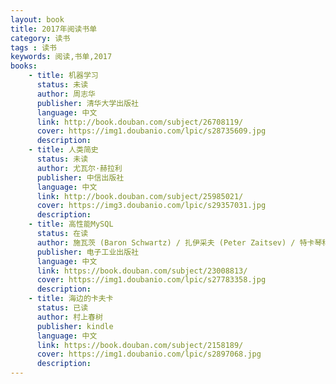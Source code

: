 ```yaml
---
layout: book
title: 2017年阅读书单
category: 读书
tags : 读书
keywords: 阅读,书单,2017
books: 
    - title: 机器学习
      status: 未读
      author: 周志华
      publisher: 清华大学出版社
      language: 中文
      link: http://book.douban.com/subject/26708119/
      cover: https://img1.doubanio.com/lpic/s28735609.jpg
      description: 
    - title: 人类简史
      status: 未读
      author: 尤瓦尔·赫拉利 
      publisher: 中信出版社
      language: 中文
      link: http://book.douban.com/subject/25985021/
      cover: https://img3.doubanio.com/lpic/s29357031.jpg
      description: 
    - title: 高性能MySQL
      status: 在读
      author: 施瓦茨 (Baron Schwartz) / 扎伊采夫 (Peter Zaitsev) / 特卡琴科 (Vadim Tkachenko) 
      publisher: 电子工业出版社
      language: 中文
      link: https://book.douban.com/subject/23008813/
      cover: https://img1.doubanio.com/lpic/s27783358.jpg
      description:
    - title: 海边的卡夫卡
      status: 已读
      author: 村上春树
      publisher: kindle
      language: 中文
      link: https://book.douban.com/subject/2158189/         
      cover: https://img1.doubanio.com/lpic/s2897068.jpg
      description:	  
---
```





     
  
